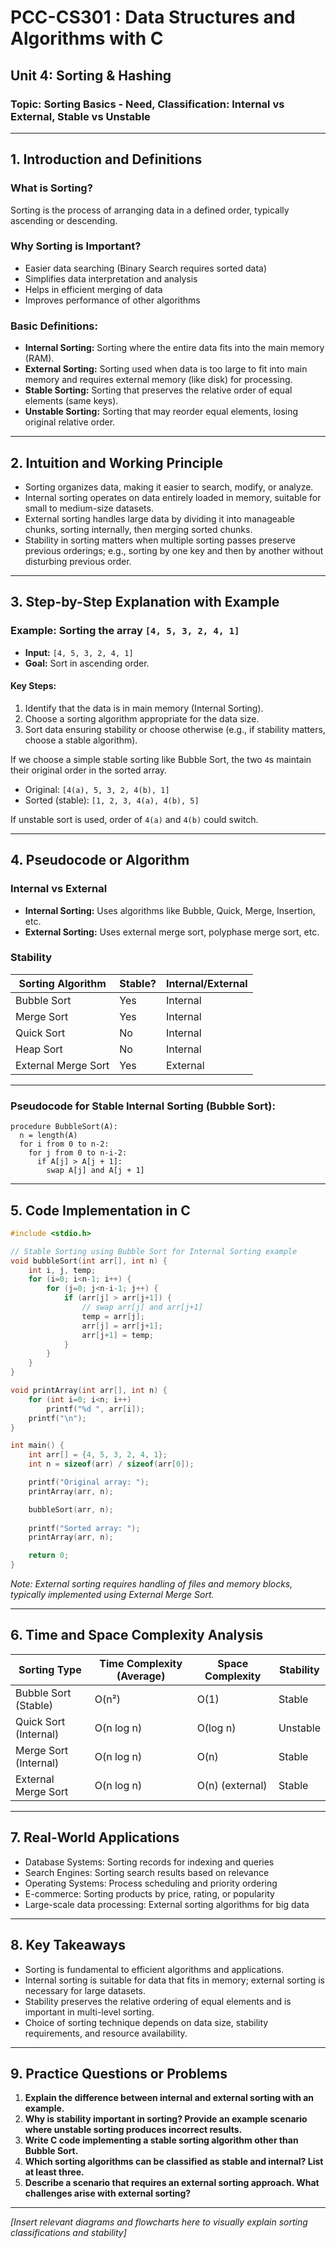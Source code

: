 # PCC-CS301 : Data Structures and Algorithms with C  
## Unit 4: Sorting & Hashing  
### Topic: Sorting Basics - Need, Classification: Internal vs External, Stable vs Unstable

---

## 1. Introduction and Definitions

### What is Sorting?  
Sorting is the process of arranging data in a defined order, typically ascending or descending.

### Why Sorting is Important?  
- Easier data searching (Binary Search requires sorted data)  
- Simplifies data interpretation and analysis  
- Helps in efficient merging of data  
- Improves performance of other algorithms  

### Basic Definitions:  
- **Internal Sorting:** Sorting where the entire data fits into the main memory (RAM).  
- **External Sorting:** Sorting used when data is too large to fit into main memory and requires external memory (like disk) for processing.  
- **Stable Sorting:** Sorting that preserves the relative order of equal elements (same keys).  
- **Unstable Sorting:** Sorting that may reorder equal elements, losing original relative order.  

---

## 2. Intuition and Working Principle

- Sorting organizes data, making it easier to search, modify, or analyze.  
- Internal sorting operates on data entirely loaded in memory, suitable for small to medium-size datasets.  
- External sorting handles large data by dividing it into manageable chunks, sorting internally, then merging sorted chunks.  
- Stability in sorting matters when multiple sorting passes preserve previous orderings; e.g., sorting by one key and then by another without disturbing previous order.  

---

## 3. Step-by-Step Explanation with Example

### Example: Sorting the array `[4, 5, 3, 2, 4, 1]`

- **Input:** `[4, 5, 3, 2, 4, 1]`  
- **Goal:** Sort in ascending order.  

#### Key Steps:  
1. Identify that the data is in main memory (Internal Sorting).  
2. Choose a sorting algorithm appropriate for the data size.  
3. Sort data ensuring stability or choose otherwise (e.g., if stability matters, choose a stable algorithm).  

If we choose a simple stable sorting like Bubble Sort, the two `4`s maintain their original order in the sorted array.  

- Original: `[4(a), 5, 3, 2, 4(b), 1]`  
- Sorted (stable): `[1, 2, 3, 4(a), 4(b), 5]`  

If unstable sort is used, order of `4(a)` and `4(b)` could switch.

---

## 4. Pseudocode or Algorithm 

### Internal vs External  
- **Internal Sorting:** Uses algorithms like Bubble, Quick, Merge, Insertion, etc.  
- **External Sorting:** Uses external merge sort, polyphase merge sort, etc.

### Stability  

| Sorting Algorithm | Stable?      | Internal/External |
|-------------------|--------------|------------------|
| Bubble Sort       | Yes          | Internal         |
| Merge Sort        | Yes          | Internal         |
| Quick Sort        | No           | Internal         |
| Heap Sort         | No           | Internal         |
| External Merge Sort | Yes        | External         |

---

### Pseudocode for Stable Internal Sorting (Bubble Sort):

```
procedure BubbleSort(A):
  n = length(A)
  for i from 0 to n-2:
    for j from 0 to n-i-2:
      if A[j] > A[j + 1]:
        swap A[j] and A[j + 1]
```

---

## 5. Code Implementation in C

```c
#include <stdio.h>

// Stable Sorting using Bubble Sort for Internal Sorting example
void bubbleSort(int arr[], int n) {
    int i, j, temp;
    for (i=0; i<n-1; i++) {
        for (j=0; j<n-i-1; j++) {
            if (arr[j] > arr[j+1]) {
                // swap arr[j] and arr[j+1]
                temp = arr[j];
                arr[j] = arr[j+1];
                arr[j+1] = temp;
            }
        }
    }
}

void printArray(int arr[], int n) {
    for (int i=0; i<n; i++)
        printf("%d ", arr[i]);
    printf("\n");
}

int main() {
    int arr[] = {4, 5, 3, 2, 4, 1};
    int n = sizeof(arr) / sizeof(arr[0]);

    printf("Original array: ");
    printArray(arr, n);

    bubbleSort(arr, n);
    
    printf("Sorted array: ");
    printArray(arr, n);

    return 0;
}
```

*Note: External sorting requires handling of files and memory blocks, typically implemented using External Merge Sort.*

---

## 6. Time and Space Complexity Analysis

| Sorting Type             | Time Complexity (Average) | Space Complexity | Stability |
|-------------------------|---------------------------|------------------|-----------|
| Bubble Sort (Stable)    | O(n²)                     | O(1)             | Stable    |
| Quick Sort (Internal)    | O(n log n)                | O(log n)         | Unstable  |
| Merge Sort (Internal)    | O(n log n)                | O(n)             | Stable    |
| External Merge Sort      | O(n log n)                | O(n) (external)  | Stable    |

---

## 7. Real-World Applications

- Database Systems: Sorting records for indexing and queries  
- Search Engines: Sorting search results based on relevance  
- Operating Systems: Process scheduling and priority ordering  
- E-commerce: Sorting products by price, rating, or popularity  
- Large-scale data processing: External sorting algorithms for big data  

---

## 8. Key Takeaways

- Sorting is fundamental to efficient algorithms and applications.  
- Internal sorting is suitable for data that fits in memory; external sorting is necessary for large datasets.  
- Stability preserves the relative ordering of equal elements and is important in multi-level sorting.  
- Choice of sorting technique depends on data size, stability requirements, and resource availability.  

---

## 9. Practice Questions or Problems

1. **Explain the difference between internal and external sorting with an example.**  
2. **Why is stability important in sorting? Provide an example scenario where unstable sorting produces incorrect results.**  
3. **Write C code implementing a stable sorting algorithm other than Bubble Sort.**  
4. **Which sorting algorithms can be classified as stable and internal? List at least three.**  
5. **Describe a scenario that requires an external sorting approach. What challenges arise with external sorting?**  

---

*[Insert relevant diagrams and flowcharts here to visually explain sorting classifications and stability]*